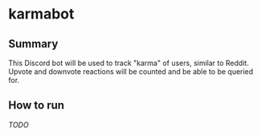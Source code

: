 # karmabot

## Summary

This Discord bot will be used to track "karma" of users, similar to Reddit. Upvote and downvote reactions will be counted and be able to be queried for.

## How to run

*TODO*
